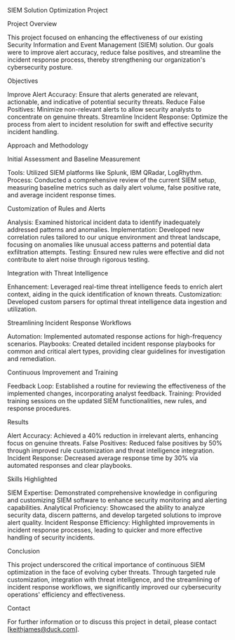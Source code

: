 SIEM Solution Optimization Project

Project Overview

This project focused on enhancing the effectiveness of our existing Security Information and Event Management (SIEM) solution. Our goals were to improve alert accuracy, reduce false positives, and streamline the incident response process, thereby strengthening our organization's cybersecurity posture.

Objectives

Improve Alert Accuracy: Ensure that alerts generated are relevant, actionable, and indicative of potential security threats.
Reduce False Positives: Minimize non-relevant alerts to allow security analysts to concentrate on genuine threats.
Streamline Incident Response: Optimize the process from alert to incident resolution for swift and effective security incident handling.

Approach and Methodology

Initial Assessment and Baseline Measurement

Tools: Utilized SIEM platforms like Splunk, IBM QRadar, LogRhythm.
Process: Conducted a comprehensive review of the current SIEM setup, measuring baseline metrics such as daily alert volume, false positive rate, and average incident response times.

Customization of Rules and Alerts

Analysis: Examined historical incident data to identify inadequately addressed patterns and anomalies.
Implementation: Developed new correlation rules tailored to our unique environment and threat landscape, focusing on anomalies like unusual access patterns and potential data exfiltration attempts.
Testing: Ensured new rules were effective and did not contribute to alert noise through rigorous testing.

Integration with Threat Intelligence

Enhancement: Leveraged real-time threat intelligence feeds to enrich alert context, aiding in the quick identification of known threats.
Customization: Developed custom parsers for optimal threat intelligence data ingestion and utilization.

Streamlining Incident Response Workflows

Automation: Implemented automated response actions for high-frequency scenarios.
Playbooks: Created detailed incident response playbooks for common and critical alert types, providing clear guidelines for investigation and remediation.

Continuous Improvement and Training

Feedback Loop: Established a routine for reviewing the effectiveness of the implemented changes, incorporating analyst feedback.
Training: Provided training sessions on the updated SIEM functionalities, new rules, and response procedures.

Results

Alert Accuracy: Achieved a 40% reduction in irrelevant alerts, enhancing focus on genuine threats.
False Positives: Reduced false positives by 50% through improved rule customization and threat intelligence integration.
Incident Response: Decreased average response time by 30% via automated responses and clear playbooks.

Skills Highlighted

SIEM Expertise: Demonstrated comprehensive knowledge in configuring and customizing SIEM software to enhance security monitoring and alerting capabilities.
Analytical Proficiency: Showcased the ability to analyze security data, discern patterns, and develop targeted solutions to improve alert quality.
Incident Response Efficiency: Highlighted improvements in incident response processes, leading to quicker and more effective handling of security incidents.

Conclusion

This project underscored the critical importance of continuous SIEM optimization in the face of evolving cyber threats. Through targeted rule customization, integration with threat intelligence, and the streamlining of incident response workflows, we significantly improved our cybersecurity operations' efficiency and effectiveness.

Contact

For further information or to discuss this project in detail, please contact [keithjames@duck.com].
